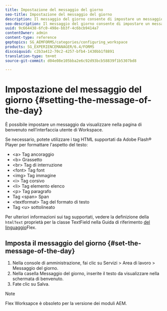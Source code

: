 ```yaml
---
title: Impostazione del messaggio del giorno
seo-title: Impostazione del messaggio del giorno
description: Il messaggio del giorno consente di impostare un messaggio da visualizzare nella pagina di benvenuto nell’interfaccia utente di Workspace.
seo-description: Il messaggio del giorno consente di impostare un messaggio da visualizzare nella pagina di benvenuto nell’interfaccia utente di Workspace.
uuid: 9c664438-6fc0-498e-bb3f-4c6bcb9414a7
contentOwner: admin
content-type: reference
geptopics: SG_AEMFORMS/categories/configuring_workspace
products: SG_EXPERIENCEMANAGER/6.4/FORMS
discoiquuid: c2b3a412-70c2-4257-bfb4-1430bb1f8891
translation-type: tm+mt
source-git-commit: d04e08e105bba2e6c92d93bcb58839f1b5307bd8

---
```



# Impostazione del messaggio del giorno {#setting-the-message-of-the-day}

È possibile impostare un messaggio da visualizzare nella pagina di benvenuto nell’interfaccia utente di Workspace.

Se necessario, potete utilizzare i tag HTML supportati da Adobe Flash® Player per formattare l&#39;aspetto del testo:

* &lt;a> Tag ancoraggio
* &lt;b> Grassetto
* &lt;br> Tag di interruzione
* &lt;font> Tag font
* &lt;img> Tag immagine
* &lt;i> Tag corsivo
* &lt;li> Tag elemento elenco
* &lt;p> Tag paragrafo
* Tag &lt;span> Span
* &lt;textformat> Tag del formato di testo
* Tag &lt;u> sottolineato

Per ulteriori informazioni sui tag supportati, vedere la definizione della `htmlText` proprietà per la classe TextField nella Guida di riferimento [del linguaggio](https://www.adobe.com/support/documentation/en/flex/)Flex.

## Imposta il messaggio del giorno {#set-the-message-of-the-day}

1. Nella console di amministrazione, fai clic su Servizi > Area di lavoro > Messaggio del giorno.
1. Nella casella Messaggio del giorno, inserite il testo da visualizzare nella schermata di benvenuto.
1. Fate clic su Salva.

>[!NOTE]
>
>Flex Worksapce è obsoleto per la versione dei moduli AEM.

